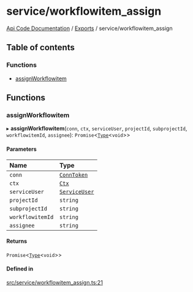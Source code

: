 # service/workflowitem\_assign
 
[Api Code Documentation](../README.md) / [Exports](../modules.md) / service/workflowitem\_assign

## Table of contents

### Functions

- [assignWorkflowitem](service_workflowitem_assign.md#assignworkflowitem)

## Functions

### assignWorkflowitem

▸ **assignWorkflowitem**(`conn`, `ctx`, `serviceUser`, `projectId`, `subprojectId`, `workflowitemId`, `assignee`): `Promise`\<[`Type`](result.md#type)\<`void`\>\>

#### Parameters

| Name | Type |
| :------ | :------ |
| `conn` | [`ConnToken`](service_conn.md#conntoken) |
| `ctx` | [`Ctx`](../interfaces/lib_ctx.Ctx.md) |
| `serviceUser` | [`ServiceUser`](../interfaces/service_domain_organization_service_user.ServiceUser.md) |
| `projectId` | `string` |
| `subprojectId` | `string` |
| `workflowitemId` | `string` |
| `assignee` | `string` |

#### Returns

`Promise`\<[`Type`](result.md#type)\<`void`\>\>

#### Defined in

[src/service/workflowitem_assign.ts:21](https://github.com/openkfw/TruBudget/blob/e3c318d/api/src/service/workflowitem_assign.ts#L21)
